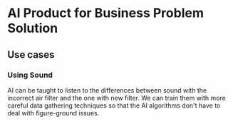 # AI Product for Business Problem Solution

## Use cases

### Using Sound
AI can be taught to listen to the differences between sound with the incorrect air filter and the one with new filter. We can train them with more careful data gathering techniques so that the AI algorithms don't have to deal with figure-ground issues.
